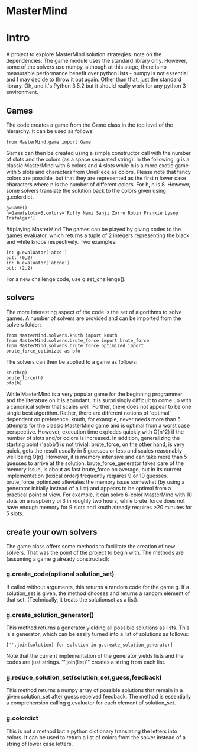 # MasterMind

# Intro
A project to explore MasterMind solution strategies.
note on the dependencies: The game module uses the standard library only. However, some of the solvers use numpy, although at this stage, there is no measurable performance benefit over python lists - numpy is not essential and I may decide to throw it out again. Other than that, just the standard library. Oh, and it's Python 3.5.2 but it should really work for any python 3 environment.

## Games
The code creates a game from the Game class in the top level of the hierarchy. It can be used as follows:

```
from MasterMind.game import Game
```

Games can then be created using a simple constructor call with the number of slots and the colors (as a space separated string). In the following, g is a classic MasterMind with 6 colors and 4 slots while h is a more exotic game with 5 slots and characters from OnePiece as colors. Please note that fancy colors are possible, but that they are represented as the first n lower case characters where n is the number of different colors. For h, n is 8. However, some solvers translate the solution back to the colors given using g.colordict.

```
g=Game()
h=Game(slots=5,colors='Ruffy Nami Sanji Zorro Robin Frankie Lysop Trafalgar')
```

##playing MasterMind
The games can be played by giving codes to the games evaluator, which returns a tuple of 2 integers representing the black and white knobs respectively. Two examples:

```
in: g.evaluator('abcd')
out: (0,2)
in: h.evaluator('abcde')
out: (2,2)
```

For a new challenge code, use g.set_challenge().

## solvers
The more interesting aspect of the code is the set of algorithms to solve games. A number of solvers are provided and can be imported from the solvers folder:

```
from MasterMind.solvers.knuth import knuth
from MasterMind.solvers.brute_force import brute_force
from MasterMind.solvers.brute_force_optimized import brute_force_optimized as bfo
```

The solvers can then be applied to a game as follows:

```
knuth(g)
brute_force(h)
bfo(h)
```

While MasterMind is a very popular game for the beginning programmer and the literature on it is abundant, it is surprisingly difficult to come up with a canonical solver that scales well. Further, there does not appear to be one single best algortihm. Rather, there are different notions of 'optimal' dependent on preference. knuth, for example, never needs more than 5 attempts for the classic MasterMind game and is optimal from a worst case perspective. However, execution time explodes quickly with O(n^2) if the number of slots and/or colors is increased. In addition, generalizing the starting point ('aabb') is not trivial. brute_force, on the other hand, is very quick, gets the result usually in 5 guesses or less and scales reasonably well being O(n). However, it is memory intensive and can take more than 5 guesses to arrive at the solution. brute_force_generator takes care of the memory issue, is about as fast brute_force on average, but in its current implementation (lexical order) frequently requires 9 or 10 guesses. brute_force_optimized alleviates the memory issue somewhat (by using a generator initially instead of a list) and appears to be optimal from a practical point of view. For example, it can solve 6-color MasterMind with 10 slots on a raspberry pi 3  in roughly two hours, while brute_force does not have enough memory for 9 slots and knuth already requires >20 minutes for 5 slots.

## create your own solvers
The game class offers some methods to facilitate the creation of new solvers. That was the point of the project to begin with. The methods are (assuming a game g already constructed):

### g.create_code(optional solution_set)
If called without arguments, this returns a random code for the game g. If a solution_set is given, the method chooses and returns a random element of that set. (Technically, it treats the solutionset as a list).

### g.create_solution_generator()
This method returns a generator yielding all possible solutions as lists. This is a generator, which can be easily turned into a list of solutions as follows:

```
[''.join(solution) for solution in g.create_solution_generator]
```

Note that the current implementation of the generator yields lists and the codes are just strings. "'.join(list)'" creates a string from each list.

### g.reduce_solution_set(solution_set,guess,feedback)
This method returns a numpy array  of possible solutions that remain in a given solution_set after guess received feedback. The method is essentially a comprehension calling g.evaluator for each element of solution_set.

### g.colordict
This is not a method but a python dictionary translating the letters into colors. It can be used to return a list of colors from the solver instead of a string of lower case letters.
